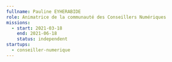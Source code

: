 ```yaml
---
fullname: Pauline EYHERABIDE
role: Animatrice de la communauté des Conseillers Numériques
missions:
  - start: 2021-03-18
    end: 2021-06-18
    status: independent
startups:
  - conseiller-numerique
---
```


